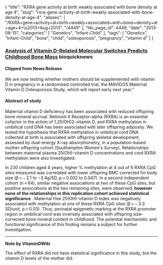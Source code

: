 {
    "title": "RXRA gene activity at birth weakly associated with bone density at age 4",
    "slug": "rxra-gene-activity-at-birth-weakly-associated-with-bone-density-at-age-4",
    "aliases": [
        "/RXRA+gene+activity+at+birth+weakly+associated+with+bone+density+at+age+4+\u2013+Aug+2013",
        "/4449"
    ],
    "tiki_page_id": 4449,
    "date": "2013-08-15",
    "categories": [
        "Genetics",
        "Infant-Child"
    ],
    "tags": [
        "Genetics",
        "Infant-Child",
        "bone",
        "child",
        "osteoporosis",
        "pregnancy",
        "vitamin d"
    ]
}


### [Analysis of Vitamin D-Related Molecular Switches Predicts Childhood Bone Mass](http://www.bioquicknews.com/node/1274%20) bioquicknews

#### Clipped from News Release

We are now testing whether mothers should be supplemented with vitamin D in pregnancy in a randomised controlled trial, the MAVIDOS Maternal Vitamin D Osteoporosis Study, which will report early next year."

#### Abstract of study

Maternal vitamin D deficiency has been associated with reduced offspring bone mineral accrual. Retinoid-X Receptor-alpha (RXRA) is an essential cofactor in the action of 1,25(OH)2-vitamin D, and RXRA methylation in umbilical cord DNA has been associated with later offspring adiposity. We tested the hypothesis that RXRA methylation in umbilical cord DNA collected at birth is associated with offspring skeletal development, assessed by dual-energy X-ray absorptiometry, in a population-based mother-offspring cohort (Southampton Women's Survey). Relationships between maternal plasma 25(OH)-vitamin D concentrations and cord RXRA methylation were also investigated. 

In 230 children aged 4 years, higher % methylation at 4 out of 6 RXRA CpG sites measured was correlated with lower offspring BMC corrected for body size (β = − 2.1 to −3.4g/SD, p = 0.002 to 0.047). In a second independent cohort (n = 64), similar negative associations at two of these CpG sites, but positive associations at the two remaining sites, were observed;  **however none of the relationships in this replication cohort achieved statistical significance** . Maternal free 25(OH)-vitamin D index was negatively associated with methylation at one of these RXRA CpG sites (β = − 3.3 SD/unit, p = 0.03). Thus, perinatal epigenetic marking at the RXRA promoter region in umbilical cord was inversely associated with offspring size-corrected bone mineral content in childhood. The potential mechanistic and functional significance of this finding remains a subject for further investigation.

---

 **Note by VitaminDWiki** 

The effect of RXRA did not have statistical significance in this study, but the vitamin D levels of the mother did.